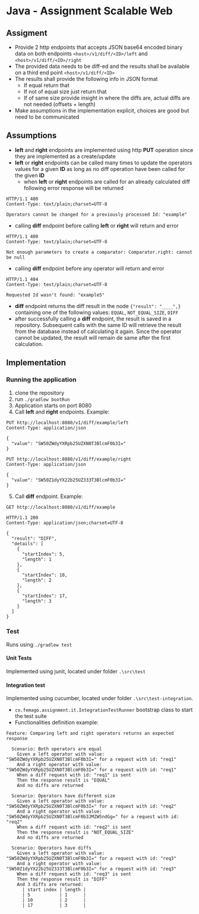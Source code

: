 # Java - Assignment Scalable Web	

## Assigment
* Provide 2 http endpoints that accepts JSON base64 encoded binary data on both endpoints 
`<host>/v1/diff/<ID>/left` and `<host>/v1/diff/<ID>/right`
* The provided data needs to be diff-ed and the results shall be available on a third end 
point `<host>/v1/diff/<ID>`
* The results shall provide the following info in JSON format 
    * If equal return that 
    * If not of equal size just return that 
    * If of same size provide insight in where the diffs are, actual diffs are not needed (offsets + length) 
* Make assumptions in the implementation explicit, choices are good but need to be communicated	

## Assumptions
* **left** and **right** endpoints are implemented using http **PUT** operation since they are implemented as a create/update
* **left** or **right** endpoints can be called many times to update the operators values for a given **ID** as 
long as no diff operation have been called for the given **ID**
    * when **left** or **right** endpoints are called for an already calculated diff following error 
    response will be returned
```
HTTP/1.1 400 
Content-Type: text/plain;charset=UTF-8

Operators cannot be changed for a previously processed Id: "example"   
```
* calling **diff** endpoint before calling **left** or **right** will return and error
```
HTTP/1.1 400 
Content-Type: text/plain;charset=UTF-8

Not enough parameters to create a comparator: Comparator.right: cannot be null
```
* calling **diff** endpoint before any operator will return and error
``` 
HTTP/1.1 404 
Content-Type: text/plain;charset=UTF-8

Requested Id wasn't found: "example5"
```
* **diff** endpoint returns the diff result in the node `{"result": "____",}` containing one of the following 
values: `EQUAL`, `NOT_EQUAL_SIZE`, `DIFF`
* after successfully calling a **diff** endpoint, the result is saved in a repository. Subsequent calls 
with the same ID will retrieve the result from the database instead of calculating it again. Since the 
operator cannot be updated, the result will remain de same after the first calculation. 

## Implementation
### Running the application
1. clone the repository
2. run `./gradlew bootRun`
3. Application starts on port 8080
4. Call **left** and **right** endpoints. Example:
```
PUT http://localhost:8080/v1/diff/example/left
Content-Type: application/json

{
  "value": "SW50ZWdyYXRpb25UZXN0T3BlcmF0b3I="
}
```
```
PUT http://localhost:8080/v1/diff/example/right
Content-Type: application/json

{
  "value": "SW50Z1dyYX22b25UZ333T3BlcmF0b3I="
}
```
5. Call **diff** endpoint. Example:
```
GET http://localhost:8080/v1/diff/example

HTTP/1.1 200 
Content-Type: application/json;charset=UTF-8

{
  "result": "DIFF",
  "details": [
    {
      "startIndex": 5,
      "length": 1
    },
    {
      "startIndex": 10,
      "length": 2
    },
    {
      "startIndex": 17,
      "length": 3
    }
  ]
}
```
### Test
Runs using `./gradlew test`
#### Unit Tests
Implemented using junit, located under folder `.\src\test`

#### Integration test
Implemented using cucumber, located under folder `.\src\test-integration`.
* `co.femago.assignment.it.IntegrationTestRunner` bootstrap class to start the test suite 
* Functionalities definition example:
```gherkin
Feature: Comparing left and right operators returns an expected response

  Scenario: Both operators are equal
    Given a left operator with value: "SW50ZWdyYXRpb25UZXN0T3BlcmF0b3I=" for a request with id: "req1"
    And a right operator with value: "SW50ZWdyYXRpb25UZXN0T3BlcmF0b3I=" for a request with id: "req1"
    When a diff request with id: "req1" is sent
    Then the response result is "EQUAL"
    And no diffs are returned

  Scenario: Operators have different size
    Given a left operator with value: "SW50ZWdyYXRpb25UZXN0T3BlcmF0b3I=" for a request with id: "req2"
    And a right operator with value: "SW50ZWdyYXRpb25UZXN0T3BlcmF0b3JMZW5ndGg=" for a request with id: "req2"
    When a diff request with id: "req2" is sent
    Then the response result is "NOT_EQUAL_SIZE"
    And no diffs are returned

  Scenario: Operators have diffs
    Given a left operator with value: "SW50ZWdyYXRpb25UZXN0T3BlcmF0b3I=" for a request with id: "req3"
    And a right operator with value: "SW50Z1dyYX22b25UZ333T3BlcmF0b3I=" for a request with id: "req3"
    When a diff request with id: "req3" is sent
    Then the response result is "DIFF"
    And 3 diffs are returned:
      | start index | length |
      | 5           | 1      |
      | 10          | 2      |
      | 17          | 3      |
```
